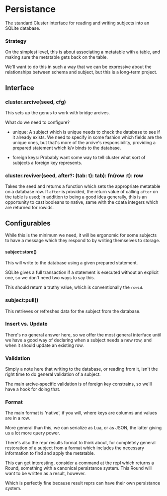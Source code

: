 # Persistance


  The standard Cluster interface for reading and writing subjects into an
SQLite database\.


### Strategy

  On the simplest level, this is about associating a metatable with a table,
and making sure the metatable gets back on the table\.

We'll want to do this in such a way that we can be expressive about the
relationships between schema and subject, but this is a long\-term project\.


## Interface


### cluster\.arcive\(seed, cfg\)

This sets up the genus to work with bridge arcives\.

What do we need to configure?


- unique:  A subject which is unique needs to check the database to see if it
    already exists\.  We need to specify in some fashion which fields
    are the unique ones, but that's more of the arcive's
    responsibility, providing a prepared statement which k/v binds to
    the database\.


- foreign keys:  Probably want some way to tell cluster what sort of subjects
    a foreign key represents\.


### cluster\.reviver\(seed, after?: \(tab: t\): tab\): fn\(row :t\): row

  Takes the seed and returns a function which sets the appropriate metatable
on a database row\.  If `after` is provided, the return value of calling
`after` on the table is used; in addition to being a good idea generally, this
is an opportunity to cast booleans to native, same with the cdata integers
which are returned for rowids\.


## Configurables

While this is the minimum we need, it will be ergonomic for some subjects to
have a message which they respond to by writing themselves to storage\.


#### subject:store\(\)

This will write to the database using a given prepared statement\.

SQLite gives a full transaction if a statement is executed without an explicit
one, so we don't need two ways to say this\.

This should return a truthy value, which is conventionally the `rowid`\.


### subject:pull\(\)

This retrieves or refreshes data for the subject from the database\.


### Insert vs\. Update

There's no general answer here, so we offer the most general interface until
we have a good way of declaring when a subject needs a new row, and when it
should update an existing row\.


### Validation

Simply a note here that writing to the database, or reading from it, isn't the
right time to do general validation of a subject\.

The main arcive\-specific validation is of foreign key constrains, so we'll
have a hook for doing that\.


### Format

The main format is 'native', if you will, where keys are columns and values
are in a row\.

More general than this, we can serialize as Lua, or as JSON, the latter giving
us a lot more query power\.

There's also the repr results format to think about, for completely general
restoration of a subject from a format which includes the necessary
information to find and apply the metatable\.

This can get interesting, consider a command at the repl which returns a
Round, something with a canonical persistance system\. This Round will want to
be written as a result, however\.

Which is perfectly fine because result reprs can have their own persistance
system\.
